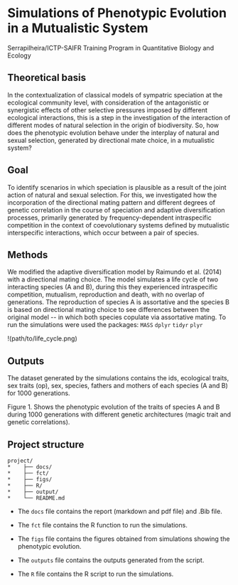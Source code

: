 # Simulations of Phenotypic Evolution in a Mutualistic System

Serrapilheira/ICTP-SAIFR Training Program in Quantitative Biology and Ecology

## Theoretical basis

In the contextualization of classical models of sympatric speciation at the ecological community level, with consideration of the antagonistic or synergistic effects of other selective pressures imposed by different ecological interactions, this is a step in the investigation of the interaction of different modes of natural selection in the origin of biodiversity. So, how does the phenotypic evolution behave under the interplay of natural and sexual selection, generated by directional mate choice, in a mutualistic system?

## Goal

To identify scenarios in which speciation is plausible as a result of the joint action of natural and sexual selection. For this, we investigated how the incorporation of the directional mating pattern and different degrees of genetic correlation in the course of speciation and adaptive diversification processes, primarily generated by frequency-dependent intraspecific competition in the context of coevolutionary systems defined by mutualistic interspecific interactions, which occur between a pair of species.

## Methods

We modified the adaptive diversification model by Raimundo et al. (2014) with a directional mating choice. The model simulates a life cycle of two interacting species (A and B), during this they experienced intraspecific competition, mutualism, reproduction and death, with no overlap of generations. The reproduction of species A is assortative and the species B is based on directional mating choice to see differences between the original model -- in which both species copulate via assortative mating. To run the simulations were used the packages: `MASS` `dplyr` `tidyr` `plyr`

!(path/to/life_cycle.png)

## Outputs

The dataset generated by the simulations contains the ids, ecological traits, sex traits (op), sex, species, fathers and mothers of each species (A and B) for 1000 generations.

Figure 1. Shows the phenotypic evolution of the traits of species A and B during 1000 generations with different genetic architectures (magic trait and genetic correlations).

## Project structure

    project/
    *    ├── docs/
    *    ├── fct/
    *    ├── figs/
    *    ├── R/
    *    ├── output/
    *    └── README.md

-   The `docs` file contains the report (markdown and pdf file) and .Bib file.

-   The `fct` file contains the R function to run the simulations.

-   The `figs` file contains the figures obtained from simulations showing the phenotypic evolution.

-   The `outputs` file contains the outputs generated from the script.

-   The `R` file contains the R script to run the simulations.
